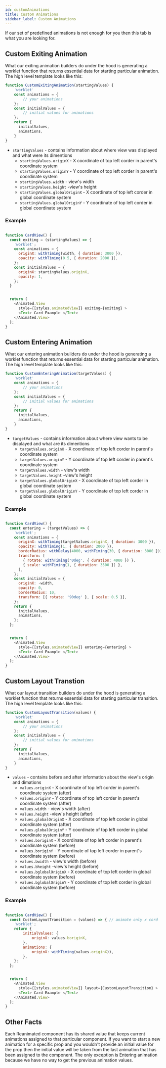 ```yaml
---
id: customAnimations
title: Custom Animations
sidebar_label: Custom Animations
---
```


If our set of predefined animations is not enough for you then this tab is what you are looking for.

## Custom Exiting Animation

What our exiting animation builders do under the hood is generating a worklet function that returns essential data for starting particular animation. 
The high level template looks like this:

```js
function CustomExitingAnimation(startingValues) {
    'worklet'
    const animations = {
        // your animations
    };
    const initialValues = {
        // initial values for animations
    };
    return {
      initialValues,
      animations,
    }
}
```

* `startingValues` - contains information about where view was displayed and what were its dimentions
    * `startingValues.originX` - X coordinate of top left corder in parent's coordinate system
    * `startingValues.originY` - Y coordinate of top left corder in parent's coordinate system
    * `startingValues.width` - view's width
    * `startingValues.height` -view's height
    * `startingValues.globalOriginX` - X coordinate of top left corder in global coordinate system
    * `startingValues.globalOriginY` - Y coordinate of top left corder in global coordinate system

### Example
```js

function CardView() {
  const exiting = (startingValues) => {
    'worklet';
    const animations = {
      originX: withTiming(width, { duration: 3000 }),
      opacity: withTiming(0.5, { duration: 2000 }),
    };
    const initialValues = {
      originX: startingValues.originX,
      opacity: 1,
    };
  }


  return (
    <Animated.View
      style={[styles.animatedView]} exiting={exiting} >
      <Text> Card Example </Text>
    </Animated.View>
  );
}

```

## Custom Entering Animation

What our entering animation builders do under the hood is generating a worklet function that returns essential data for starting particular animation. 
The high level template looks like this:

```js
function CustomEnteringAnimation(targetValues) {
    'worklet'
    const animations = {
        // your animations
    };
    const initialValues = {
        // initial values for animations
    };
    return {
      initialValues,
      animations,
    }
}
```

* `targetValues` - contains information about where view wants to be displayed and what are its dimentions
    * `targetValues.originX` - X coordinate of top left corder in parent's coordinate system
    * `targetValues.originY` - Y coordinate of top left corder in parent's coordinate system
    * `targetValues.width` - view's width
    * `targetValues.height` -view's height
    * `targetValues.globalOriginX` - X coordinate of top left corder in global coordinate system
    * `targetValues.globalOriginY` - Y coordinate of top left corder in global coordinate system

### Example
```js

function CardView() {
  const entering = (targetValues) => {
    'worklet';
    const animations = {
      originX: withTiming(targetValues.originX, { duration: 3000 }),
      opacity: withTiming(1, { duration: 2000 }),
      borderRadius: withDelay(4000, withTiming(30, { duration: 3000 })),
      transform: [
        { rotate: withTiming('0deg', { duration: 4000 }) },
        { scale: withTiming(1, { duration: 3500 }) },
      ],
    };
    const initialValues = {
      originX: -width,
      opacity: 0,
      borderRadius: 10,
      transform: [{ rotate: '90deg' }, { scale: 0.5 }],
    };
    return {
      initialValues,
      animations,
    };
  };


  return (
    <Animated.View
      style={[styles.animatedView]} entering={entering} >
      <Text> Card Example </Text>
    </Animated.View>
  );
}

```

## Custom Layout Transtion

What our layout transition builders do under the hood is generating a worklet function that returns essential data for starting particular transition. 
The high level template looks like this:

```js
function CustomLayoutTransition(values) {
    'worklet'
    const animations = {
        // your animations
    };
    const initialValues = {
        // initial values for animations
    };
    return {
      initialValues,
      animations,
    }
}
```

* `values` - contains before and after information about the view's origin and dimations
    * `values.originX` - X coordinate of top left corder in parent's coordinate system (after)
    * `values.originY` - Y coordinate of top left corder in parent's coordinate system (after)
    * `values.width` - view's width (after)
    * `values.height` -view's height (after)
    * `values.globalOriginX` - X coordinate of top left corder in global coordinate system (after)
    * `values.globalOriginY` - Y coordinate of top left corder in global coordinate system (after)
    * `values.boriginX` - X coordinate of top left corder in parent's coordinate system (before)
    * `values.boriginY` - Y coordinate of top left corder in parent's coordinate system (before)
    * `values.bwidth` - view's width (before)
    * `values.bheight` -view's height (before)
    * `values.bglobalOriginX` - X coordinate of top left corder in global coordinate system (before)
    * `values.bglobalOriginY` - Y coordinate of top left corder in global coordinate system (before)

### Example
```js

function CardView() {
  const CustomLayoutTransition = (values) => { // animate only x cord
    'worklet';
    return {
        initialValues: {
            originX: values.boriginX,
        },
        animations: {
            originX: withTiming(values.originX)),
        },
    };
  };


  return (
    <Animated.View
      style={[styles.animatedView]} layout={CustomLayoutTransition} >
      <Text> Card Example </Text>
    </Animated.View>
  );
}

```

## Other Facts

Each Reanimated component has its shared value that keeps current animations assigned to that particular component. If you want to start a new animation for a specific prop and you wouldn't provide an initial value for the prop then the initial value will be taken from the last animation that has been assigned to the component. The only exception is Entering animation because we have no way to get the previous animation values.
